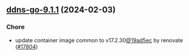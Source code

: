 

## [ddns-go-9.1.1](https://github.com/truecharts/charts/compare/ddns-go-9.1.0...ddns-go-9.1.1) (2024-02-03)

### Chore



- update container image common to v17.2.30[@19ad5ec](https://github.com/19ad5ec) by renovate ([#17804](https://github.com/truecharts/charts/issues/17804))